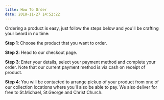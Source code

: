 ```yaml
---
title: How To Order
date: 2018-11-27 14:52:22
---
```

Ordering a product is easy, just follow the steps below and you'll be crafting your beard in no time: 

**Step 1**: Choose the product that you want to order.

**Step 2**: Head to our checkout page.

**Step 3**: Enter your details, select your payment method and complete your order. Note that our current payment method is via cash on receipt of product.

**Step 4**: You will be contacted to arrange pickup of your product from one of our collection locations where you'll also be able to pay. We also deliver for free to St.Michael, St.George and Christ Church.